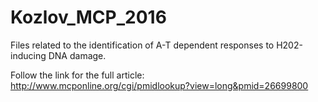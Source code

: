 # Kozlov_MCP_2016

Files related to the identification of A-T dependent responses to H202-inducing DNA damage.

Follow the link for the full article: http://www.mcponline.org/cgi/pmidlookup?view=long&pmid=26699800
